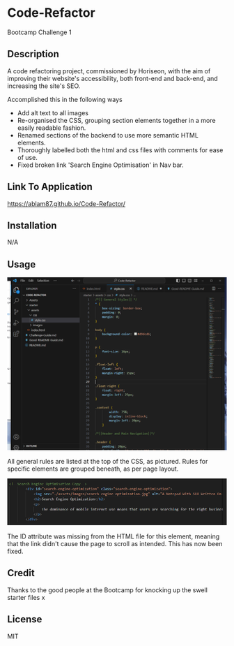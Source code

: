# Code-Refactor
Bootcamp Challenge 1

## Description

A code refactoring project, commissioned by Horiseon, with the aim of improving their website's accessibility, both front-end and back-end, and increasing the site's SEO.

Accomplished this in the following ways

- Add alt text to all images
- Re-organised the CSS, grouping section elements together in a more easily readable fashion.
- Renamed sections of the backend to use more semantic HTML elements.
- Thoroughly labelled both the html and css files with comments for ease of use.
- Fixed broken link 'Search Engine Optimisation' in Nav bar. 

## Link To Application

https://ablam87.github.io/Code-Refactor/

## Installation

N/A

## Usage


![Screenshot of general rules in CSS File](Assets/Screenshot-Horiseon-CSS-File.PNG)


All general rules are listed at the top of the CSS, as pictured. Rules for specific elements are grouped beneath, as per page layout.


![Fixed link](./Assets/SEO-link.PNG)

The ID attribute was missing from the HTML file for this element, meaning that the link didn't cause the page to scroll as intended. This has now been fixed.

## Credit 

Thanks to the good people at the Bootcamp for knocking up the swell starter files x

## License

MIT
